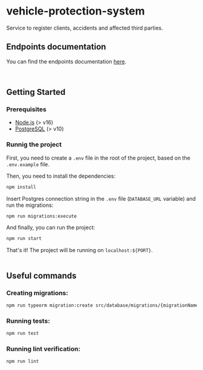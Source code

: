 # vehicle-protection-system

Service to register clients, accidents and affected third parties.

## Endpoints documentation

You can find the endpoints documentation [here](https://documenter.getpostman.com/view/9736763/2s8ZDcxJcP).

<br>

## Getting Started

### Prerequisites

- [Node.js](https://nodejs.org/en/) (> v16)
- [PostgreSQL](https://www.postgresql.org/) (> v10)

### Runnig the project

First, you need to create a `.env` file in the root of the project, based on the `.env.example` file.

Then, you need to install the dependencies:

```sh
npm install
```

Insert Postgres connection string in the `.env` file (`DATABASE_URL` variable) and run the migrations:

```sh
npm run migrations:execute
```

And finally, you can run the project:

```sh
npm run start
```

That's it! The project will be running on `localhost:${PORT}`.  
<br>

## Useful commands

### Creating migrations:

```sh
npm run typeorm migration:create src/database/migrations/{migrationName}
```

### Running tests:

```sh
npm run test
```

### Running lint verification:

```sh
npm run lint
```
